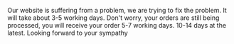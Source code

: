 Our website is suffering from a problem, we are trying to fix the problem. It will take about 3-5 working days. Don't worry, your orders are still being processed, you will receive your order 5-7 working days. 10-14 days at the latest. Looking forward to your sympathy
